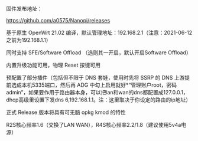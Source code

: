 固件发布地址：

https://github.com/a0575/Nanopi/releases

基于原生 OpenWrt 21.02 编译，默认管理地址：192.168.2.1（注意：2021-06-12之前为192.168.1.1）

同时支持 SFE/Software Offload （选则其一开启，默认开启Software Offload）

内置升级功能可用，物理 Reset 按键可用

预配置了部分插件（包括但不限于 DNS 套娃，使用时先将 SSRP 的 DNS 上游提前选成本机5335端口，然后再 ADG 中勾上启用就好*“管理账户root，密码admin”，如果要作用于路由器本身，可以把lan和wan的dns都配置成127.0.0.1，dhcp高级里设置下发dns 6,192.168.1.1。注：这里取决于你设定的路由的ip地址）

正式 Release 版本将具有可无脑 opkg kmod 的特性

R2S核心频率1.6（交换了LAN WAN），R4S核心频率2.2/1.8（建议使用5v4a电源）
